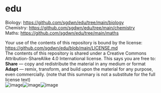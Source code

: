 # edu

Biology: https://github.com/sgdwn/edu/tree/main/biology  
Chemistry: https://github.com/sgdwn/edu/tree/main/chemistry  
Maths: https://github.com/sgdwn/edu/tree/main/maths  



Your use of the contents of this repository is bound by the license: https://github.com/sgdwn/edu/blob/main/LICENSE.md  
The contents of this repository is shared under a Creative Commons Attribution-ShareAlike 4.0 International license. This says you are free to:  
**Share** — copy and redistribute the material in any medium or format  
**Adapt** — remix, transform, and build upon the material for any purpose, even commercially. (note that this summary is not a substitute for the full license text)  
![image](https://user-images.githubusercontent.com/74820599/111902095-8b4d5b80-8a33-11eb-87ac-4454e26bf5ab.png)![image](https://user-images.githubusercontent.com/74820599/111902101-8f797900-8a33-11eb-99aa-2f45fa0e1a88.png)![image](https://user-images.githubusercontent.com/74820599/111902104-930d0000-8a33-11eb-98f2-cfee8b793053.png)  


